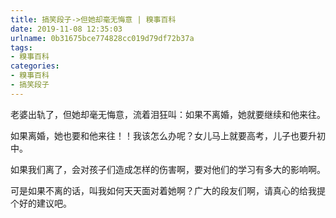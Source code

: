 ```yaml
---
title: 搞笑段子->但她却毫无悔意 | 糗事百科
date: 2019-11-08 12:35:03
urlname: 0b31675bce774828cc019d79df72b37a
tags: 
- 糗事百科
categories:
- 糗事百科
- 搞笑段子
---
```

老婆出轨了，但她却毫无悔意，流着泪狂叫：如果不离婚，她就要继续和他来往。

如果离婚，她也要和他来往！！我该怎么办呢？女儿马上就要高考，儿子也要升初中。

如果我们离了，会对孩子们造成怎样的伤害啊，要对他们的学习有多大的影响啊。

可是如果不离的话，叫我如何天天面对着她啊？广大的段友们啊，请真心的给我提个好的建议吧。


